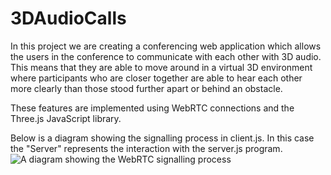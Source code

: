 # 3DAudioCalls

In this project we are creating a conferencing web application which allows the users in the conference to communicate with each other with 3D audio. This means that they are able to move around in a virtual 3D environment where participants who are closer together are able to hear each other more clearly than those stood further apart or behind an obstacle.

These features are implemented using WebRTC connections and the Three.js JavaScript library.

Below is a diagram showing the signalling process in client.js. In this case the "Server" represents the interaction with the server.js program.
![A diagram showing the WebRTC signalling process](singalling-diagram.png?raw=true)

